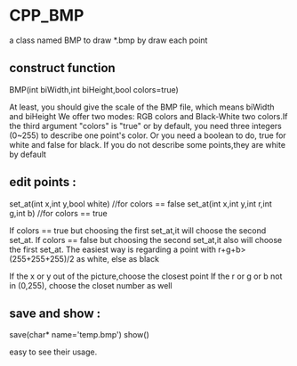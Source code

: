 # CPP_BMP
a class named BMP to draw *.bmp by draw each point
## construct function

BMP(int biWidth,int biHeight,bool colors=true)

At least, you should give the scale of the BMP file, which means biWidth and biHeight
We offer two modes: RGB colors and Black-White two colors.If the third argument "colors" is "true" or by default, you need three integers (0~255) to describe one point's color. Or you need a boolean to do, true for white and false for black.
If you do not describe some points,they are white by default


## edit points :

set_at(int x,int y,bool white)          //for colors == false 
set_at(int x,int y,int r,int g,int b)   //for colors == true

If colors == true but choosing the first set_at,it will choose the second set_at.
If colors == false but choosing the second set_at,it also will choose the first set_at. The easiest way is regarding a point with r+g+b>(255+255+255)/2 as white, else as black

If the x or y out of the picture,choose the closest point
If the r or g or b not in (0,255), choose the closet number as well

## save and show :

save(char* name='temp.bmp')
show()

easy to see their usage.
